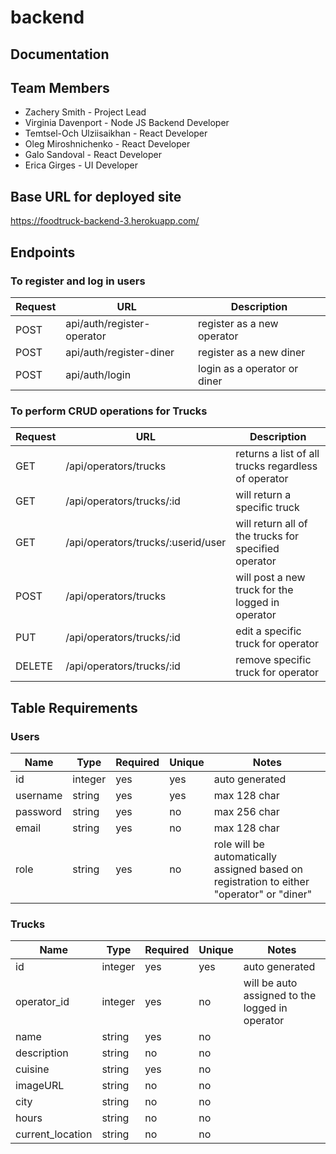 # backend

## Documentation

## Team Members
- Zachery Smith - Project Lead 
- Virginia Davenport - Node JS Backend Developer 
- Temtsel-Och Ulziisaikhan - React Developer 
- Oleg Miroshnichenko - React Developer 
- Galo Sandoval - React Developer 
- Erica Girges - UI Developer

## Base URL for deployed site 

https://foodtruck-backend-3.herokuapp.com/ 

## Endpoints

### To register and log in users

| Request | URL | Description |
| ------- | --- | ----------- |
| POST | api/auth/register-operator | register as a new operator |
| POST | api/auth/register-diner | register as a new diner |
| POST | api/auth/login | login as a operator or diner |

### To perform CRUD operations for Trucks

| Request | URL | Description |
| ------- | --- | ----------- |
| GET | /api/operators/trucks| returns a list of all trucks regardless of operator |
| GET | /api/operators/trucks/:id | will return a specific truck |
| GET | /api/operators/trucks/:userid/user| will return all of the trucks for specified operator |
| POST | /api/operators/trucks | will post a new truck for the logged in operator |
| PUT | /api/operators/trucks/:id | edit a specific truck for operator |
| DELETE | /api/operators/trucks/:id | remove specific truck for operator |

## Table Requirements

### Users
| Name | Type | Required | Unique | Notes |
| ---- | ---- | -------- | ------ | ----- |
| id | integer | yes | yes | auto generated |
| username | string | yes | yes | max 128 char |
| password | string | yes | no | max 256 char |
| email | string | yes | no | max 128 char |
| role | string | yes | no | role will be automatically assigned based on registration to either "operator" or "diner" |

### Trucks
| Name | Type | Required | Unique | Notes |
| ---- | ---- | -------- | ------ | ----- |
| id | integer | yes | yes | auto generated |
| operator_id | integer | yes | no | will be auto assigned to the logged in operator |
| name | string | yes | no | |
| description | string | no | no | |
| cuisine | string | yes | no | |
| imageURL | string | no | no | |
| city | string | no | no | |
| hours | string | no | no | |
| current_location | string | no | no | |
